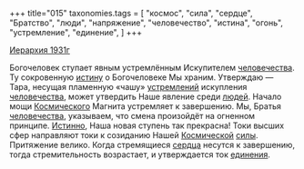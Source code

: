+++
title="015"
taxonomies.tags = [
 "космос",
 "сила",
 "сердце",
 "Братство",
 "люди",
 "напряжение",
 "человечество",
 "истина",
 "огонь",
 "устремление",
 "единение",
]
+++

[Иерархия 1931г](/agni/1931)

Богочеловек ступает явным устремлённым Искупителем [человечества](/tags/человечество). Ту сокровенную [истину](/tags/истина) о Богочеловеке Мы храним. Утверждаю — Тара, несущая пламенную «чашу» [устремлений](/tags/устремление) искупления [человечества](/tags/человечество), может утвердить Наше явление среди [людей](/tags/люди). Начало мощи [Космического](/tags/космос) Магнита устремляет к завершению. Мы, Братья [человечества](/tags/человечество), указываем, что смена произойдёт на огненном принципе. [Истинно](/tags/истина), Наша новая ступень так прекрасна! Токи высших сфер направляют токи к созиданию Нашей [Космической](/tags/космос) [силы](/tags/сила). Притяжение велико. Когда стремящиеся [сердца](/tags/сердце) несутся к завершению, тогда стремительность возрастает, и утверждается ток [единения](/tags/единение).   

